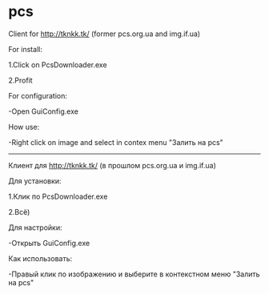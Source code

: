 ﻿pcs
===

Client for http://tknkk.tk/ (former pcs.org.ua and img.if.ua)

For install:

1.Click on PcsDownloader.exe

2.Profit

For configuration:

-Open GuiConfig.exe

How use:

-Right click on image and select in contex menu "Залить на pcs"


----------------

Клиент для http://tknkk.tk/ (в прошлом pcs.org.ua и img.if.ua)

Для установки:

1.Клик по PcsDownloader.exe

2.Всё)


Для настройки:

-Открыть GuiConfig.exe

Как использовать:

-Правый клик по изображению и выберите в контекстном меню "Залить на pcs"

